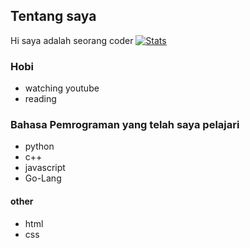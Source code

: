 ## Tentang saya

Hi saya adalah seorang coder
[![Stats](https://github-readme-stats.vercel.app/api?username=hasban-fardani)](https://github.com/hasban-fardani)
### Hobi
- watching youtube
- reading

### Bahasa Pemrograman yang telah saya pelajari
- python
- c++
- javascript
- Go-Lang
#### other
- html
- css
